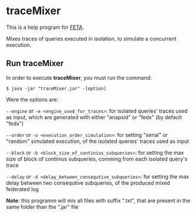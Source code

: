 # traceMixer

This is a help program for [FETA](https://github.com/coumbaya/feta/).

Mixes traces of queries executed in isolation, to simulate a concurrent execution.

## Run traceMixer

In order to execute **traceMixer**, you must run the command:

`$ java -jar "traceMixer.jar" -[option]`

Were the options are:

`--engine` or `-e <engine_used_for_traces>`: for isolated queries' traces used as input, which are generated with either "anapsid" or "fedx" (by default "fedx")

`--order` or `-o <execution_order_simulation>`: for setting "serial" or "random" simulated execution, of the isolated queries' traces used as input

`--block` or `-b <block_size_of_continius_subqueries>`: for setting the max size of block of continius subqueries, comming from each isolated query's trace

`--delay` or `-d <delay_between_consequtive_subqueries>`:  for setting the max delay between two consequtive subqueries, of the produced mixed federated log

**Note**: this programm will mix all files with suffix ".txt", that are present in the same folder than the ".jar" file
